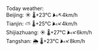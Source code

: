 Today weather:  
Beijing: ☀️   🌡️+23°C 🌬️↖4km/h  
Tianjin: ⛅️  🌡️+25°C 🌬️↙4km/h  
Shijiazhuang: ☀️   🌡️+27°C 🌬️↙6km/h  
Tangshan: 🌦   🌡️+23°C 🌬️↙8km/h  
